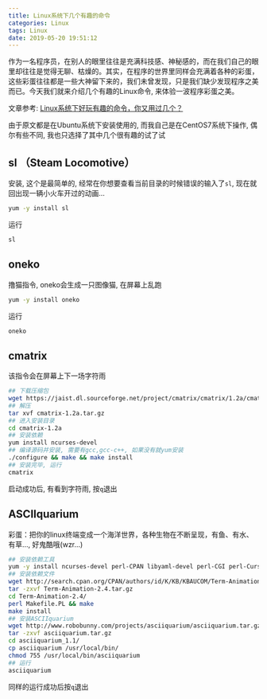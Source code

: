 ```yaml
---
title: Linux系统下几个有趣的命令
categories: Linux
tags: Linux
date: 2019-05-20 19:51:12
---
```


作为一名程序员，在别人的眼里往往是充满科技感、神秘感的，而在我们自己的眼里却往往是觉得无聊、枯燥的。其实，在程序的世界里同样会充满着各种的彩蛋，这些彩蛋往往都是一些大神留下来的，我们未曾发现，只是我们缺少发现程序之美而已。今天我们就来介绍几个有趣的Linux命令, 来体验一波程序彩蛋之美。

文章参考: [Linux系统下好玩有趣的命令，你又用过几个？](https://www.jianshu.com/p/08e9094f61ce)

由于原文都是在Ubuntu系统下安装使用的, 而我自己是在CentOS7系统下操作, 偶尔有些不同, 我也只选择了其中几个很有趣的试了试

## sl （Steam Locomotive）

安装, 这个是最简单的, 经常在你想要查看当前目录的时候错误的输入了`sl`, 现在就回出现一辆小火车开过的动画...

```bash
yum -y install sl
```

运行

```bash
sl
```

## oneko

撸猫指令, oneko会生成一只图像猫, 在屏幕上乱跑

```bash
yum -y install oneko
```

运行

```bash
oneko
```

## cmatrix

该指令会在屏幕上下一场字符雨

```bash
## 下载压缩包
wget https://jaist.dl.sourceforge.net/project/cmatrix/cmatrix/1.2a/cmatrix-1.2a.tar.gz
## 解压
tar xvf cmatrix-1.2a.tar.gz
## 进入安装目录
cd cmatrix-1.2a
## 安装依赖
yum install ncurses-devel
## 编译源码并安装, 需要有gcc,gcc-c++, 如果没有就yum安装
./configure && make && make install
## 安装完毕, 运行
cmatrix
```

启动成功后, 有看到字符雨, 按`q`退出

## ASCIIquarium

彩蛋：把你的linux终端变成一个海洋世界，各种生物在不断呈现，有鱼、有水、有草…, 好鬼酷哦(wzr...)

```bash
## 安装依赖工具
yum -y install ncurses-devel perl-CPAN libyaml-devel perl-CGI perl-Curses perl-ExtUtils-MakeMaker
## 安装依赖文件
wget http://search.cpan.org/CPAN/authors/id/K/KB/KBAUCOM/Term-Animation-2.4.tar.gz
tar -zxvf Term-Animation-2.4.tar.gz
cd Term-Animation-2.4/
perl Makefile.PL && make
make install
## 安装ASCIIquarium
wget http://www.robobunny.com/projects/asciiquarium/asciiquarium.tar.gz
tar -zxvf asciiquarium.tar.gz
cd asciiquarium_1.1/
cp asciiquarium /usr/local/bin/
chmod 755 /usr/local/bin/asciiquarium
## 运行
asciiquarium
```

同样的运行成功后按`q`退出